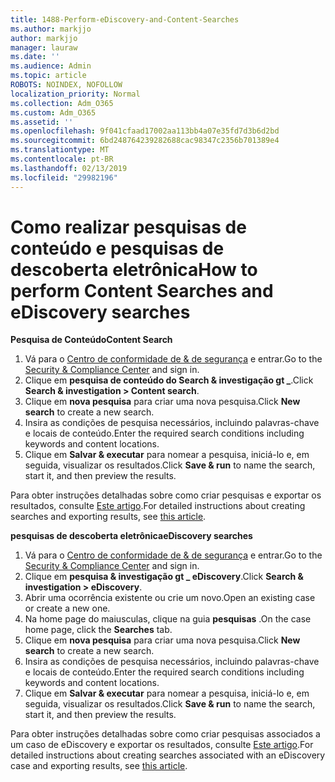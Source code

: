 ```yaml
---
title: 1488-Perform-eDiscovery-and-Content-Searches
ms.author: markjjo
author: markjjo
manager: lauraw
ms.date: ''
ms.audience: Admin
ms.topic: article
ROBOTS: NOINDEX, NOFOLLOW
localization_priority: Normal
ms.collection: Adm_O365
ms.custom: Adm_O365
ms.assetid: ''
ms.openlocfilehash: 9f041cfaad17002aa113bb4a07e35fd7d3b6d2bd
ms.sourcegitcommit: 6bd248764239282688cac98347c2356b701389e4
ms.translationtype: MT
ms.contentlocale: pt-BR
ms.lasthandoff: 02/13/2019
ms.locfileid: "29982196"
---
```

# <a name="how-to-perform-content-searches-and-ediscovery-searches"></a><span data-ttu-id="04bb9-102">Como realizar pesquisas de conteúdo e pesquisas de descoberta eletrônica</span><span class="sxs-lookup"><span data-stu-id="04bb9-102">How to perform Content Searches and eDiscovery searches</span></span>

<span data-ttu-id="04bb9-103">**Pesquisa de Conteúdo**</span><span class="sxs-lookup"><span data-stu-id="04bb9-103">**Content Search**</span></span>

1. <span data-ttu-id="04bb9-104">Vá para o [Centro de conformidade de & de segurança](https://protection.office.com) e entrar.</span><span class="sxs-lookup"><span data-stu-id="04bb9-104">Go to the [Security & Compliance Center](https://protection.office.com) and sign in.</span></span>
2. <span data-ttu-id="04bb9-105">Clique em **pesquisa de conteúdo do Search & investigação gt _**.</span><span class="sxs-lookup"><span data-stu-id="04bb9-105">Click **Search & investigation > Content search**.</span></span>
3. <span data-ttu-id="04bb9-106">Clique em **nova pesquisa** para criar uma nova pesquisa.</span><span class="sxs-lookup"><span data-stu-id="04bb9-106">Click **New search** to create a new search.</span></span>
4. <span data-ttu-id="04bb9-107">Insira as condições de pesquisa necessários, incluindo palavras-chave e locais de conteúdo.</span><span class="sxs-lookup"><span data-stu-id="04bb9-107">Enter the required search conditions including keywords and content locations.</span></span>  
5. <span data-ttu-id="04bb9-108">Clique em **Salvar & executar** para nomear a pesquisa, iniciá-lo e, em seguida, visualizar os resultados.</span><span class="sxs-lookup"><span data-stu-id="04bb9-108">Click **Save & run** to name the search, start it, and then preview the results.</span></span> 
 
<span data-ttu-id="04bb9-109">Para obter instruções detalhadas sobre como criar pesquisas e exportar os resultados, consulte [Este artigo](https://docs.microsoft.com/office365/securitycompliance/content-search).</span><span class="sxs-lookup"><span data-stu-id="04bb9-109">For detailed instructions about creating searches and exporting results, see [this article](https://docs.microsoft.com/office365/securitycompliance/content-search).</span></span>

<span data-ttu-id="04bb9-110">**pesquisas de descoberta eletrônica**</span><span class="sxs-lookup"><span data-stu-id="04bb9-110">**eDiscovery searches**</span></span>

1. <span data-ttu-id="04bb9-111">Vá para o [Centro de conformidade de & de segurança](https://protection.office.com) e entrar.</span><span class="sxs-lookup"><span data-stu-id="04bb9-111">Go to the [Security & Compliance Center](https://protection.office.com) and sign in.</span></span>
2. <span data-ttu-id="04bb9-112">Clique em **pesquisa & investigação gt _ eDiscovery**.</span><span class="sxs-lookup"><span data-stu-id="04bb9-112">Click **Search & investigation > eDiscovery**.</span></span>
3. <span data-ttu-id="04bb9-113">Abrir uma ocorrência existente ou crie um novo.</span><span class="sxs-lookup"><span data-stu-id="04bb9-113">Open an existing case or create a new one.</span></span>
4. <span data-ttu-id="04bb9-114">Na home page do maiusculas, clique na guia **pesquisas** .</span><span class="sxs-lookup"><span data-stu-id="04bb9-114">On the case home page, click the **Searches** tab.</span></span>  
5. <span data-ttu-id="04bb9-115">Clique em **nova pesquisa** para criar uma nova pesquisa.</span><span class="sxs-lookup"><span data-stu-id="04bb9-115">Click **New search** to create a new search.</span></span>
6. <span data-ttu-id="04bb9-116">Insira as condições de pesquisa necessários, incluindo palavras-chave e locais de conteúdo.</span><span class="sxs-lookup"><span data-stu-id="04bb9-116">Enter the required search conditions including keywords and content locations.</span></span>  
7. <span data-ttu-id="04bb9-117">Clique em **Salvar & executar** para nomear a pesquisa, iniciá-lo e, em seguida, visualizar os resultados.</span><span class="sxs-lookup"><span data-stu-id="04bb9-117">Click **Save & run** to name the search, start it, and then preview the results.</span></span>

<span data-ttu-id="04bb9-118">Para obter instruções detalhadas sobre como criar pesquisas associados a um caso de eDiscovery e exportar os resultados, consulte [Este artigo](https://docs.microsoft.com/office365/securitycompliance/ediscovery-cases).</span><span class="sxs-lookup"><span data-stu-id="04bb9-118">For detailed instructions about creating searches associated with an eDiscovery case and exporting results, see [this article](https://docs.microsoft.com/office365/securitycompliance/ediscovery-cases).</span></span>